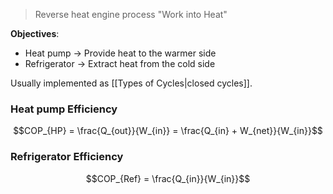 > Reverse heat engine process "Work into Heat"


__Objectives__:
 - Heat pump -> Provide heat to the warmer side
 - Refrigerator -> Extract heat from the cold side

Usually implemented as [[Types of Cycles|closed cycles]].

### Heat pump Efficiency
$$COP_{HP} = \frac{Q_{out}}{W_{in}} = \frac{Q_{in} + W_{net}}{W_{in}}$$
### Refrigerator Efficiency
$$COP_{Ref} = \frac{Q_{in}}{W_{in}}$$